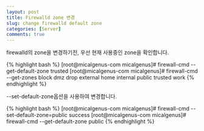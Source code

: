 ```yaml
---
layout: post
title: Firewalld zone 변경
slug: change firewalld default zone
categories: [Server]
comments: true
---
```


firewalld의 zone을 변경하기전, 우선 현재 사용중인 zone을 확인합니다.

{% highlight bash %}
[root@micalgenus-com micalgenus]# firewall-cmd --get-default-zone
trusted
[root@micalgenus-com micalgenus]# firewall-cmd --get-zones
block dmz drop external home internal public trusted work
{% endhighlight %}

--set-default-zone옵션을 사용하여 변경합니다.

{% highlight bash %}
[root@micalgenus-com micalgenus]# firewall-cmd --set-default-zone=public
success
[root@micalgenus-com micalgenus]# firewall-cmd --get-default-zone
public
{% endhighlight %}
